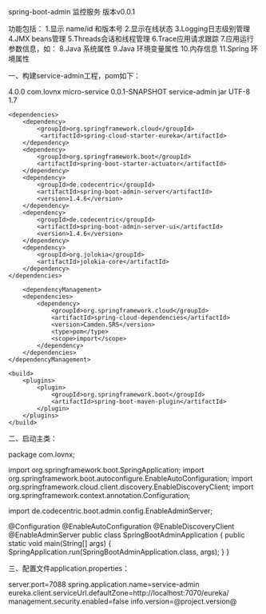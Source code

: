 spring-boot-admin 监控服务 版本v0.0.1

功能包括：
1.显示 name/id 和版本号
2.显示在线状态
3.Logging日志级别管理
4.JMX beans管理
5.Threads会话和线程管理
6.Trace应用请求跟踪
7.应用运行参数信息，如：
8.Java 系统属性
9.Java 环境变量属性
10.内存信息
11.Spring 环境属性

一、构建service-admin工程，pom如下：

<project xmlns="http://maven.apache.org/POM/4.0.0" xmlns:xsi="http://www.w3.org/2001/XMLSchema-instance" xsi:schemaLocation="http://maven.apache.org/POM/4.0.0 http://maven.apache.org/xsd/maven-4.0.0.xsd">
  <modelVersion>4.0.0</modelVersion>
  <parent>
    <groupId>com.lovnx</groupId>
    <artifactId>micro-service</artifactId>
    <version>0.0.1-SNAPSHOT</version>
  </parent>
  <artifactId>service-admin</artifactId>
  <packaging>jar</packaging>
    <properties>
        <project.build.sourceEncoding>UTF-8</project.build.sourceEncoding>
        <java.version>1.7</java.version>
    </properties>

    <dependencies>
        <dependency>
            <groupId>org.springframework.cloud</groupId>
             <artifactId>spring-cloud-starter-eureka</artifactId>
        </dependency>
        <dependency>
            <groupId>org.springframework.boot</groupId>
            <artifactId>spring-boot-starter-actuator</artifactId>
        </dependency> 
        <dependency>
            <groupId>de.codecentric</groupId>
            <artifactId>spring-boot-admin-server</artifactId>
            <version>1.4.6</version>
        </dependency>
        <dependency>
            <groupId>de.codecentric</groupId>
            <artifactId>spring-boot-admin-server-ui</artifactId>
            <version>1.4.6</version>
        </dependency>
        <dependency>
            <groupId>org.jolokia</groupId>
            <artifactId>jolokia-core</artifactId>
        </dependency> 
    </dependencies>

        <dependencyManagement>
        <dependencies>
            <dependency>
                <groupId>org.springframework.cloud</groupId>
                <artifactId>spring-cloud-dependencies</artifactId>
                <version>Camden.SR5</version>
                <type>pom</type>
                <scope>import</scope>
            </dependency>
        </dependencies>
    </dependencyManagement>

    <build>
        <plugins>
            <plugin>
                <groupId>org.springframework.boot</groupId>
                <artifactId>spring-boot-maven-plugin</artifactId>
            </plugin>
        </plugins>
    </build>
</project>

二、启动主类：

package com.lovnx;

import org.springframework.boot.SpringApplication;
import org.springframework.boot.autoconfigure.EnableAutoConfiguration;
import org.springframework.cloud.client.discovery.EnableDiscoveryClient;
import org.springframework.context.annotation.Configuration;

import de.codecentric.boot.admin.config.EnableAdminServer;

@Configuration
@EnableAutoConfiguration
@EnableDiscoveryClient
@EnableAdminServer
public class SpringBootAdminApplication {
    public static void main(String[] args) {
        SpringApplication.run(SpringBootAdminApplication.class, args);
    }
}

三、配置文件application.properties：

server.port=7088
spring.application.name=service-admin
eureka.client.serviceUrl.defaultZone=http://localhost:7070/eureka/
management.security.enabled=false
info.version=@project.version@

